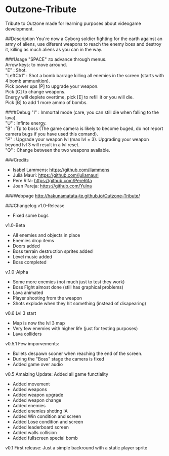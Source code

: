 ﻿# Outzone-Tribute

Tribute to Outzone made for learning purposes about videogame development.


##Description
You're now a Cyborg soldier fighting for the earth against an army of aliens, use diferent weapons to reach the enemy boss and destroy it, killing as much aliens as you can in the way.

###Usage
"SPACE" :to advance through menus.   
Arrow keys: to move arround.   
 "E" : Shot.   
 "LeftCtrl" : Shot a bomb barrage killing all enemies in the screen (starts with 4 bomb ammunition).  
Pick power ups [P] to upgrade your weapon.     
Pick [C] to change weapons.    
Energy will deplete overtime, pick [E] to refill it or you will die.    
Pick [B] to add 1 more ammo of bombs.   

####Debug
 "I" : Immortal mode (care, you can still die when falling to the lava).   
 "U" : Infinte energy.   
 "B" : Tp to boss (The game camera is likely to become buged, do not report camera bugs if you have used this comand).   
 "P" : Upgrade your weapon lvl (max lvl = 3). Upgrading your weapon beyond lvl 3 will result in a lvl reset.   
 "Q" : Change between the two weapons available.    

###Credits
 * Isabel Lammens: https://github.com/ilammens
 * Julià Mauri: https://github.com/juliamauri
 * Pere Rifà: https://github.com/PereRifa
 * Joan Pareja: https://github.com/Yulna

###Webpage
http://hakunamatata-te.github.io/Outzone-Tribute/
 
###Changelog
v1.0-Release   
 * Fixed some bugs

v1.0-Beta
 * All enemies and objects in place
 * Enemies drop items
 * Doors added
 * Boss terrain destruction sprites added
 * Level music added
 * Boss completed

v.1.0-Alpha
 * Some more enemies (not much just to test they work)
 * Boss Fight almost done (still has graphical problems)
 * Lava animated
 * Player shooting from the weapon
 * Shots explode when they hit something (instead of disapearing)

v0.6 Lvl 3 start
 * Map is now the lvl 3 map
 * Very few enemies with higher life (just for testing purposes)
 * Lava colliders

v0.5.1 Few imporvements:
 * Bullets despawn sooner when reaching the end of the screen.
 * During the "Boss" stage the camera is fixed
 * Added game over audio

v0.5 Amaizing Update: Added all game functiality
 * Added movement
 * Added weapons
 * Added weapon upgrade
 * Added weapon change
 * Added enemies
 * Added enemies shoting IA
 * Added Win condition and screen
 * Added Lose condition and screen
 * Added leaderboard screen
 * Added walls collision
 * Added fullscreen special bomb

v0.1 First release:  Just a simple backround with a static player sprite
